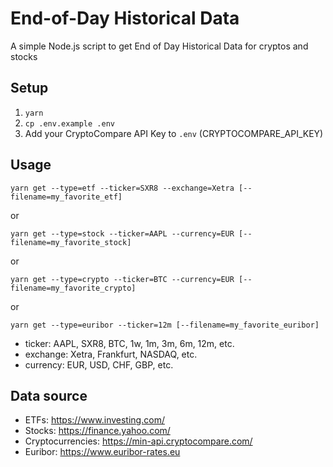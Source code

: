 # End-of-Day Historical Data

A simple Node.js script to get End of Day Historical Data for cryptos and stocks

## Setup

1. `yarn`
2. `cp .env.example .env`
3. Add your CryptoCompare API Key to `.env` (CRYPTOCOMPARE_API_KEY)

## Usage

`yarn get --type=etf --ticker=SXR8 --exchange=Xetra [--filename=my_favorite_etf]`

or

`yarn get --type=stock --ticker=AAPL --currency=EUR [--filename=my_favorite_stock]`

or

`yarn get --type=crypto --ticker=BTC --currency=EUR [--filename=my_favorite_crypto]`

or

`yarn get --type=euribor --ticker=12m [--filename=my_favorite_euribor]`

- ticker: AAPL, SXR8, BTC, 1w, 1m, 3m, 6m, 12m, etc.
- exchange: Xetra, Frankfurt, NASDAQ, etc.
- currency: EUR, USD, CHF, GBP, etc.

## Data source

- ETFs: https://www.investing.com/
- Stocks: https://finance.yahoo.com/
- Cryptocurrencies: https://min-api.cryptocompare.com/
- Euribor: https://www.euribor-rates.eu

